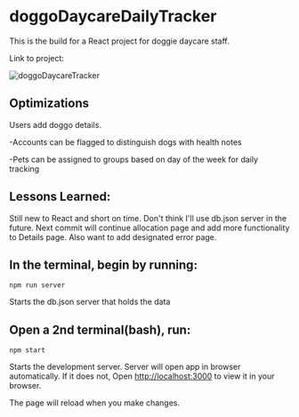 # doggoDaycareDailyTracker
This is the build for a React project for doggie daycare staff. 

Link to project: 

![doggoDaycareTracker](https://user-images.githubusercontent.com/102115687/208190428-d782001b-cdce-49ba-b8c5-4c76104b97bb.jpg)

## Optimizations
Users add doggo details. 
<p>-Accounts can be flagged to distinguish dogs with health notes</p>
<p>-Pets can be assigned to groups based on day of the week for daily tracking</p>

## Lessons Learned:
Still new to React and short on time. Don't think I'll use db.json server in the future. Next commit will continue allocation page and add more functionality to Details page. Also want to add designated error page.

## In the terminal, begin by running:

`npm run server`

Starts the db.json server that holds the data

## Open a 2nd terminal(bash), run:

`npm start`

Starts the development server.
Server will open app in browser automatically. If it does not, 
Open [http://localhost:3000](http://localhost:3000) to view it in your browser.

The page will reload when you make changes.
